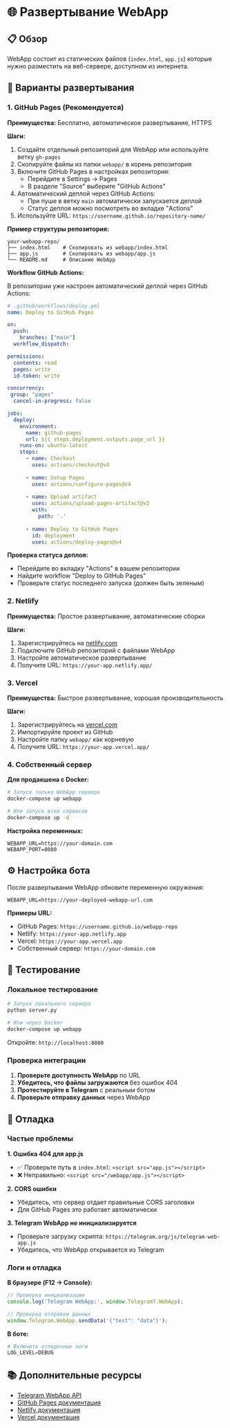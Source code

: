 # 🌐 Развертывание WebApp

## 📋 Обзор

WebApp состоит из статических файлов (`index.html`, `app.js`) которые нужно разместить на веб-сервере, доступном из интернета.

## 🚀 Варианты развертывания

### 1. GitHub Pages (Рекомендуется)

**Преимущества:** Бесплатно, автоматическое развертывание, HTTPS

**Шаги:**
1. Создайте отдельный репозиторий для WebApp или используйте ветку `gh-pages`
2. Скопируйте файлы из папки `webapp/` в корень репозитория
3. Включите GitHub Pages в настройках репозитория:
   - Перейдите в Settings → Pages
   - В разделе "Source" выберите "GitHub Actions"
4. Автоматический деплой через GitHub Actions:
   - При пуше в ветку `main` автоматически запускается деплой
   - Статус деплоя можно посмотреть во вкладке "Actions"
5. Используйте URL: `https://username.github.io/repository-name/`

**Пример структуры репозитория:**
```
your-webapp-repo/
├── index.html    # Скопировать из webapp/index.html
├── app.js        # Скопировать из webapp/app.js
└── README.md     # Описание WebApp
```

**Workflow GitHub Actions:**

В репозитории уже настроен автоматический деплой через GitHub Actions:

```yaml
# .github/workflows/deploy.yml
name: Deploy to GitHub Pages

on:
  push:
    branches: ["main"]
  workflow_dispatch:

permissions:
  contents: read
  pages: write
  id-token: write

concurrency:
 group: "pages"
  cancel-in-progress: false

jobs:
  deploy:
    environment:
      name: github-pages
      url: ${{ steps.deployment.outputs.page_url }}
    runs-on: ubuntu-latest
    steps:
      - name: Checkout
        uses: actions/checkout@v4
        
      - name: Setup Pages
        uses: actions/configure-pages@v4
        
      - name: Upload artifact
        uses: actions/upload-pages-artifact@v3
        with:
          path: '.'
          
      - name: Deploy to GitHub Pages
        id: deployment
        uses: actions/deploy-pages@v4
```

**Проверка статуса деплоя:**
- Перейдите во вкладку "Actions" в вашем репозитории
- Найдите workflow "Deploy to GitHub Pages"
- Проверьте статус последнего запуска (должен быть зеленым)

### 2. Netlify

**Преимущества:** Простое развертывание, автоматические сборки

**Шаги:**
1. Зарегистрируйтесь на [netlify.com](https://netlify.com)
2. Подключите GitHub репозиторий с файлами WebApp
3. Настройте автоматическое развертывание
4. Получите URL: `https://your-app.netlify.app/`

### 3. Vercel

**Преимущества:** Быстрое развертывание, хорошая производительность

**Шаги:**
1. Зарегистрируйтесь на [vercel.com](https://vercel.com)
2. Импортируйте проект из GitHub
3. Настройте папку `webapp/` как корневую
4. Получите URL: `https://your-app.vercel.app/`

### 4. Собственный сервер

**Для продакшена с Docker:**

```bash
# Запуск только WebApp сервера
docker-compose up webapp

# Или запуск всех сервисов
docker-compose up -d
```

**Настройка переменных:**
```env
WEBAPP_URL=https://your-domain.com
WEBAPP_PORT=8080
```

## ⚙️ Настройка бота

После развертывания WebApp обновите переменную окружения:

```env
WEBAPP_URL=https://your-deployed-webapp-url.com
```

**Примеры URL:**
- GitHub Pages: `https://username.github.io/webapp-repo`
- Netlify: `https://your-app.netlify.app`
- Vercel: `https://your-app.vercel.app`
- Собственный сервер: `https://your-domain.com`

## 🧪 Тестирование

### Локальное тестирование

```bash
# Запуск локального сервера
python server.py

# Или через Docker
docker-compose up webapp
```

Откройте: `http://localhost:8080`

### Проверка интеграции

1. **Проверьте доступность WebApp** по URL
2. **Убедитесь, что файлы загружаются** без ошибок 404
3. **Протестируйте в Telegram** с реальным ботом
4. **Проверьте отправку данных** через WebApp

## 🔧 Отладка

### Частые проблемы

**1. Ошибка 404 для app.js**
- ✅ Проверьте путь в `index.html`: `<script src="app.js"></script>`
- ❌ Неправильно: `<script src="/webapp/app.js"></script>`

**2. CORS ошибки**
- Убедитесь, что сервер отдает правильные CORS заголовки
- Для GitHub Pages это работает автоматически

**3. Telegram WebApp не инициализируется**
- Проверьте загрузку скрипта: `https://telegram.org/js/telegram-web-app.js`
- Убедитесь, что WebApp открывается из Telegram

### Логи и отладка

**В браузере (F12 → Console):**
```javascript
// Проверка инициализации
console.log('Telegram WebApp:', window.Telegram?.WebApp);

// Проверка отправки данных
window.Telegram.WebApp.sendData('{"test": "data"}');
```

**В боте:**
```python
# Включите отладочные логи
LOG_LEVEL=DEBUG
```

## 📚 Дополнительные ресурсы

- [Telegram WebApp API](https://core.telegram.org/bots/webapps)
- [GitHub Pages документация](https://pages.github.com/)
- [Netlify документация](https://docs.netlify.com/)
- [Vercel документация](https://vercel.com/docs)
